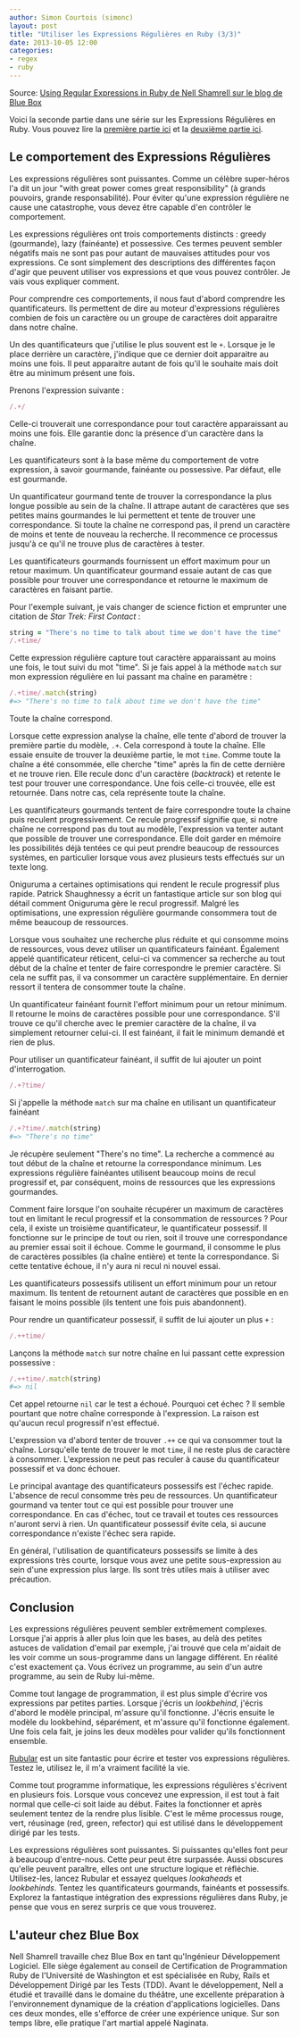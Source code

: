```yaml
---
author: Simon Courtois (simonc)
layout: post
title: "Utiliser les Expressions Régulières en Ruby (3/3)"
date: 2013-10-05 12:00
categories:
- regex
- ruby
---
```


Source: [Using Regular Expressions in Ruby de Nell Shamrell sur le blog de Blue Box](http://www.bluebox.net/about/blog/2013/03/using-regular-expressions-in-ruby-part-3-of-3/)

Voici la seconde partie dans une série sur les Expressions Régulières en Ruby.
Vous pouvez lire la
[première partie ici](/article/utiliser-les-expressions-regulieres-en-ruby-1-sur-3) et la
[deuxième partie ici](/article/utiliser-les-expressions-regulieres-en-ruby-2-sur-3).

## Le comportement des Expressions Régulières

Les expressions régulières sont puissantes. Comme un célèbre super-héros l'a dit
un jour "with great power comes great responsibility" (à grands pouvoirs,
grande responsabilité). Pour éviter qu'une expression régulière ne cause une
catastrophe, vous devez être capable d'en contrôler le comportement.

<!-- more -->

Les expressions régulières ont trois comportements distincts : greedy
(gourmande), lazy (fainéante) et possessive. Ces termes peuvent sembler
négatifs mais ne sont pas pour autant de mauvaises attitudes pour vos
expressions. Ce sont simplement des descriptions des différentes façon d'agir
que peuvent utiliser vos expressions et que vous pouvez contrôler. Je vais vous
expliquer comment.

Pour comprendre ces comportements, il nous faut d'abord comprendre les
quantificateurs. Ils permettent de dire au moteur d'expressions régulières
combien de fois un caractère ou un groupe de caractères doit apparaitre dans
notre chaîne.

Un des quantificateurs que j'utilise le plus souvent est le `+`. Lorsque je le
place derrière un caractère, j'indique que ce dernier doit apparaitre au moins
une fois. Il peut apparaitre autant de fois qu'il le souhaite mais doit être au
minimum présent une fois.

Prenons l'expression suivante :

``` ruby
/.+/
```

Celle-ci trouverait une correspondance pour tout caractère apparaissant au moins
une fois. Elle garantie donc la présence d'un caractère dans la chaîne.

Les quantificateurs sont à la base même du comportement de votre expression, à
savoir gourmande, fainéante ou possessive. Par défaut, elle est gourmande.

Un quantificateur gourmand tente de trouver la correspondance la plus longue
possible au sein de la chaîne. Il attrape autant de caractères que ses petites
mains gourmandes le lui permettent et tente de trouver une correspondance. Si
toute la chaîne ne correspond pas, il prend un caractère de moins et tente de
nouveau la recherche. Il recommence ce processus jusqu'à ce qu'il ne trouve
plus de caractères à tester.

Les quantificateurs gourmands fournissent un effort maximum pour un retour
maximum. Un quantificateur gourmand essaie autant de cas que possible pour
trouver une correspondance et retourne le maximum de caractères en faisant
partie.

Pour l'exemple suivant, je vais changer de science fiction et emprunter une
citation de _Star Trek: First Contact_ :

``` ruby
string = "There's no time to talk about time we don't have the time"
/.+time/
```

Cette expression régulière capture tout caractère apparaissant au moins une
fois, le tout suivi du mot "time". Si je fais appel à la méthode `match` sur
mon expression régulière en lui passant ma chaîne en paramètre :

``` ruby
/.+time/.match(string)
#=> "There's no time to talk about time we don't have the time"
```

Toute la chaîne correspond.

Lorsque cette expression analyse la chaîne, elle tente d'abord de trouver la
première partie du modèle, `.+`. Cela correspond à toute la chaîne. Elle essaie
ensuite de trouver la deuxième partie, le mot `time`. Comme toute la chaîne a
été consommée, elle cherche "time" après la fin de cette dernière et ne trouve
rien. Elle recule donc d'un caractère (_backtrack_) et retente le test pour
trouver une correspondance. Une fois celle-ci trouvée, elle est retournée. Dans
notre cas, cela représente toute la chaîne.

Les quantificateurs gourmands tentent de faire correspondre toute la chaine puis
reculent progressivement. Ce recule progressif signifie que, si notre chaîne ne
correspond pas du tout au modèle, l'expression va tenter autant que possible de
trouver une correspondance. Elle doit garder en mémoire les possibilités déjà
tentées ce qui peut prendre beaucoup de ressources systèmes, en particulier
lorsque vous avez plusieurs tests effectués sur un texte long.

Oniguruma a certaines optimisations qui rendent le recule progressif plus
rapide. Patrick Shaughnessy a écrit un fantastique article sur son blog qui
détail comment Oniguruma gère le recul progressif. Malgré les optimisations, une
expression régulière gourmande consommera tout de même beaucoup de ressources.

Lorsque vous souhaitez une recherche plus réduite et qui consomme moins de
ressources, vous devez utiliser un quantificateurs fainéant. Également appelé
quantificateur réticent, celui-ci va commencer sa recherche au tout début
de la chaîne et tenter de faire correspondre le premier caractère. Si cela ne
suffit pas, il va consommer un caractère supplémentaire. En dernier ressort il
tentera de consommer toute la chaîne.

Un quantificateur fainéant fournit l'effort minimum pour un retour minimum. Il
retourne le moins de caractères possible pour une correspondance. S'il trouve ce
qu'il cherche avec le premier caractère de la chaîne, il va simplement retourner
celui-ci. Il est fainéant, il fait le minimum demandé et rien de plus.

Pour utiliser un quantificateur fainéant, il suffit de lui ajouter un point
d'interrogation.

``` ruby
/.+?time/
```

Si j'appelle la méthode `match` sur ma chaîne en utilisant un quantificateur
fainéant

``` ruby
/.+?time/.match(string)
#=> "There's no time"
```

Je récupère seulement "There's no time". La recherche a commencé au tout début
de la chaîne et retourne la correspondance minimum. Les expressions régulière
fainéantes utilisent beaucoup moins de recul progressif et, par conséquent,
moins de ressources que les expressions gourmandes.

Comment faire lorsque l'on souhaite récupérer un maximum de caractères tout en
limitant le recul progressif et la consommation de ressources ? Pour cela, il
existe un troisième quantificateur, le quantificateur possessif. Il fonctionne
sur le principe de tout ou rien, soit il trouve une correspondance au premier
essai soit il échoue. Comme le gourmand, il consomme le plus de caractères possibles (la chaîne entière) et tente la correspondance. Si cette tentative
échoue, il n'y aura ni recul ni nouvel essai.

Les quantificateurs possessifs utilisent un effort minimum pour un retour
maximum. Ils tentent de retournent autant de caractères que possible en en
faisant le moins possible (ils tentent une fois puis abandonnent).

Pour rendre un quantificateur possessif, il suffit de lui ajouter un plus `+` :

``` ruby
/.++time/
```

Lançons la méthode `match` sur notre chaîne en lui passant cette expression
possessive :

``` ruby
/.++time/.match(string)
#=> nil
```

Cet appel retourne `nil` car le test a échoué. Pourquoi cet échec ? Il semble
pourtant que notre chaîne corresponde à l'expression. La raison est qu'aucun
recul progressif n'est effectué.

L'expression va d'abord tenter de trouver `.++` ce qui va consommer tout la
chaîne. Lorsqu'elle tente de trouver le mot `time`, il ne reste plus de
caractère à consommer. L'expression ne peut pas reculer à cause du
quantificateur possessif et va donc échouer.

Le principal avantage des quantificateurs possessifs est l'échec rapide.
L'absence de recul consomme très peu de ressources. Un quantificateur gourmand
va tenter tout ce qui est possible pour trouver une correspondance. En cas
d'échec, tout ce travail et toutes ces ressources n'auront servi à rien. Un
quantificateur possessif évite cela, si aucune correspondance n'existe l'échec
sera rapide.

En général, l'utilisation de quantificateurs possessifs se limite à des
expressions très courte, lorsque vous avez une petite sous-expression au sein
d'une expression plus large. Ils sont très utiles mais à utiliser avec
précaution.

## Conclusion

Les expressions régulières peuvent sembler extrêmement complexes. Lorsque j'ai
appris à aller plus loin que les bases, au delà des petites astuces de
validation d'email par exemple, j'ai trouvé que cela m'aidait de les voir comme
un sous-programme dans un langage différent. En réalité c'est exactement ça.
Vous écrivez un programme, au sein d'un autre programme, au sein de Ruby
lui-même.

Comme tout langage de programmation, il est plus simple d'écrire vos expressions
par petites parties. Lorsque j'écris un _lookbehind_, j'écris d'abord le modèle
principal, m'assure qu'il fonctionne. J'écris ensuite le modèle du lookbehind,
séparément, et m'assure qu'il fonctionne également. Une fois cela fait, je
joins les deux modèles pour valider qu'ils fonctionnent ensemble.

[Rubular](http://rubular.com/) est un site fantastic pour écrire et tester vos
expressions régulières. Testez le, utilisez le, il m'a vraiment facilité la vie.

Comme tout programme informatique, les expressions régulières s'écrivent en
plusieurs fois. Lorsque vous concevez une expression, il est tout à fait normal
que celle-ci soit laide au début. Faites la fonctionner et après seulement
tentez de la rendre plus lisible. C'est le même processus rouge, vert,
réusinage (red, green, refector) qui est utilisé dans le développement dirigé
par les tests.

Les expressions régulières sont puissantes. Si puissantes qu'elles font peur à
beaucoup d'entre-nous. Cette peur peut être surpassée. Aussi obscures qu'elle
peuvent paraître, elles ont une structure logique et réfléchie. Utilisez-les,
lancez Rubular et essayez quelques _lookaheads_ et _lookbehinds_. Tentez les
quantificateurs gourmands, fainéants et possessifs. Explorez la fantastique
intégration des expressions régulières dans Ruby, je pense que vous en serez
surpris ce que vous trouverez.

## L'auteur chez Blue Box

Nell Shamrell travaille chez Blue Box en tant qu'Ingénieur Développement
Logiciel. Elle siège également au conseil de Certification de Programmation
Ruby de l'Université de Washington et est spécialisée en Ruby, Rails et
Développement Dirigé par les Tests (TDD). Avant le développement, Nell a étudié
et travaillé dans le domaine du théâtre, une excellente préparation à
l'environnement dynamique de la création d'applications logicielles. Dans ces
deux mondes, elle s'efforce de créer une expérience unique. Sur son temps
libre, elle pratique l'art martial appelé Naginata.

